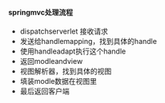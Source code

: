 #### springmvc处理流程

* dispatchserverlet 接收请求
* 发送给handlemapping，找到具体的handle
* 使用handleadapt执行这个handle
* 返回modleandview
* 视图解析器，找到具体的视图
* 填装modle数据在视图里
* 最后返回客户端

